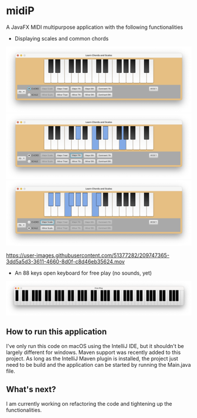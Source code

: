 # midiP

A JavaFX MIDI multipurpose application with the following functionalities

- Displaying scales and common chords

![scales_chords_window_pic](pics/scales_chords_window.png)
![scales_chords_window_pic](pics/scales_chords_window_2.png)
![scales_chords_window_pic](pics/scales_chords_window_3.png)

https://user-images.githubusercontent.com/51377282/209747365-3dd5a5d3-3611-4660-8d0f-c8d46eb35624.mov

- An 88 keys open keyboard for free play (no sounds, yet)

![free_play_window_pic](pics/free_play_window.png)

## How to run this application

I've only run this code on macOS using the IntelliJ IDE, but it shouldn't be largely different for windows.
Maven support was recently added to this project. As long as the IntelliJ Maven plugin is installed, the
project just need to be build and the application can be started by running the Main.java file.

## What's next?

I am currently working on refactoring the code and tightening up the functionalities.
